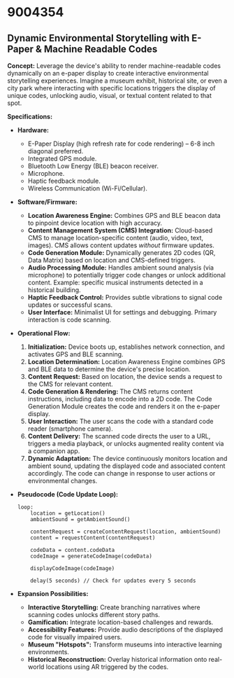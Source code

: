 # 9004354

## Dynamic Environmental Storytelling with E-Paper & Machine Readable Codes

**Concept:** Leverage the device's ability to render machine-readable codes dynamically on an e-paper display to create interactive environmental storytelling experiences. Imagine a museum exhibit, historical site, or even a city park where interacting with specific locations triggers the display of unique codes, unlocking audio, visual, or textual content related to that spot.

**Specifications:**

*   **Hardware:**
    *   E-Paper Display (high refresh rate for code rendering) – 6-8 inch diagonal preferred.
    *   Integrated GPS module.
    *   Bluetooth Low Energy (BLE) beacon receiver.
    *   Microphone.
    *   Haptic feedback module.
    *   Wireless Communication (Wi-Fi/Cellular).

*   **Software/Firmware:**
    *   **Location Awareness Engine:** Combines GPS and BLE beacon data to pinpoint device location with high accuracy.
    *   **Content Management System (CMS) Integration:** Cloud-based CMS to manage location-specific content (audio, video, text, images).  CMS allows content updates *without* firmware updates.
    *   **Code Generation Module:** Dynamically generates 2D codes (QR, Data Matrix) based on location and CMS-defined triggers.
    *   **Audio Processing Module:**  Handles ambient sound analysis (via microphone) to potentially trigger code changes or unlock additional content. Example:  specific musical instruments detected in a historical building.
    *   **Haptic Feedback Control:** Provides subtle vibrations to signal code updates or successful scans.
    *   **User Interface:** Minimalist UI for settings and debugging. Primary interaction is code scanning.

*   **Operational Flow:**

    1.  **Initialization:** Device boots up, establishes network connection, and activates GPS and BLE scanning.
    2.  **Location Determination:** Location Awareness Engine combines GPS and BLE data to determine the device's precise location.
    3.  **Content Request:** Based on location, the device sends a request to the CMS for relevant content.
    4.  **Code Generation & Rendering:** The CMS returns content instructions, including data to encode into a 2D code. The Code Generation Module creates the code and renders it on the e-paper display.
    5.  **User Interaction:** The user scans the code with a standard code reader (smartphone camera).
    6.  **Content Delivery:** The scanned code directs the user to a URL, triggers a media playback, or unlocks augmented reality content via a companion app.
    7.  **Dynamic Adaptation:** The device continuously monitors location and ambient sound, updating the displayed code and associated content accordingly.  The code can change in response to user actions or environmental changes.

*   **Pseudocode (Code Update Loop):**

    ```
    loop:
        location = getLocation()
        ambientSound = getAmbientSound()

        contentRequest = createContentRequest(location, ambientSound)
        content = requestContent(contentRequest)

        codeData = content.codeData
        codeImage = generateCodeImage(codeData)

        displayCodeImage(codeImage)

        delay(5 seconds) // Check for updates every 5 seconds
    ```

*   **Expansion Possibilities:**
    *   **Interactive Storytelling:**  Create branching narratives where scanning codes unlocks different story paths.
    *   **Gamification:** Integrate location-based challenges and rewards.
    *   **Accessibility Features:**  Provide audio descriptions of the displayed code for visually impaired users.
    *    **Museum "Hotspots":** Transform museums into interactive learning environments.
    *   **Historical Reconstruction:**  Overlay historical information onto real-world locations using AR triggered by the codes.